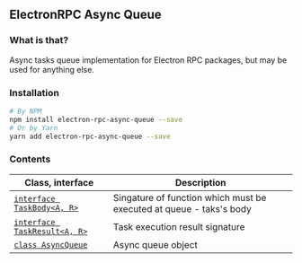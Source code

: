 ## ElectronRPC Async Queue

### What is that?

Async tasks queue implementation for Electron RPC packages, but may be used for anything else.

### Installation

```bash
# By NPM
npm install electron-rpc-async-queue --save
# Or by Yarn
yarn add electron-rpc-async-queue --save
```

### Contents

| Class, interface                                                           | Description                                                         |
| -------------------------------------------------------------------------- | ------------------------------------------------------------------- |
| [`interface TaskBody<A, R>`](#/api/electron-rpc-async-queue/task-body)     | Singature of function which must be executed at queue - taks's body |
| [`interface TaskResult<A, R>`](#/api/electron-rpc-async-queue/task-result) | Task execution result signature                                     |
| [`class AsyncQueue`](#/api/electron-rpc-async-queue/async-queue)           | Async queue object                                                  |
